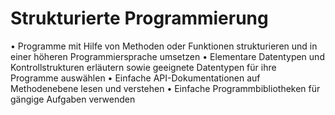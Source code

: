 # Strukturierte Programmierung

• Programme mit Hilfe von Methoden oder Funktionen strukturieren und in einer höheren Programmiersprache umsetzen
• Elementare Datentypen und Kontrollstrukturen erläutern sowie geeignete Datentypen für ihre Programme auswählen
• Einfache API-Dokumentationen auf Methodenebene lesen und verstehen
• Einfache Programmbibliotheken für gängige Aufgaben verwenden 

